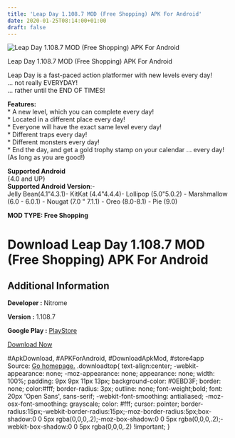 ```yaml
---
title: 'Leap Day 1.108.7 MOD (Free Shopping) APK For Android'
date: 2020-01-25T08:14:00+01:00
draft: false
---
```


![Leap Day 1.108.7 MOD (Free Shopping) APK For Android](https://i0.wp.com/apkhome.net/wp-content/uploads/2020/01/Leap-Day-1.108.7-MOD-Free-Shopping.png "Leap Day 1.108.7 MOD (Free Shopping) APK For Android")

  

Leap Day 1.108.7 MOD (Free Shopping) APK For Android

Leap Day is a fast-paced action platformer with new levels every day!  
... not really EVERYDAY!  
... rather until the END OF TIMES!

**Features:**  
\* A new level, which you can complete every day!  
\* Located in a different place every day!  
\* Everyone will have the exact same level every day!  
\* Different traps every day!  
\* Different monsters every day!  
\* End the day, and get a gold trophy stamp on your calendar ... every day! (As long as you are good!)

**Supported Android**  
{4.0 and UP}  
**Supported Android Version**:-  
Jelly Bean(4.1"4.3.1)- KitKat (4.4"4.4.4)- Lollipop (5.0"5.0.2) - Marshmallow (6.0 - 6.0.1) - Nougat (7.0 " 7.1.1) - Oreo (8.0-8.1) - Pie (9.0)

**MOD TYPE: Free Shopping**

Download Leap Day 1.108.7 MOD (Free Shopping) APK For Android
=============================================================

Additional Information
----------------------

**Developer :** Nitrome

**Version :** 1.108.7

**Google Play :** [PlayStore](https://play.google.com/store/apps/details?id=com.nitrome.leapday)

  

[Download Now](https://store4app.co/post/leap-day-1-108-7-mod-free-shopping-apk-for-android_1579880566)

  
#ApkDownload, #APKForAndroid, #DownloadApkMod, #store4app  
Source: [Go homepage.](https://store4app.co/post/leap-day-1-108-7-mod-free-shopping-apk-for-android_1579880566) .downloadtop{ text-align:center; -webkit-appearance: none; -moz-appearance: none; appearance: none; width: 100%; padding: 9px 9px 11px 13px; background-color: #0EBD3F; border: none; color:#fff; border-radius: 3px; outline: none; font-weight;bold; font: 20px 'Open Sans', sans-serif; -webkit-font-smoothing: antialiased; -moz-osx-font-smoothing: grayscale; color: #fff; cursor: pointer; border-radius:15px;-webkit-border-radius:15px;-moz-border-radius:5px;box-shadow:0 0 5px rgba(0,0,0,.2);-moz-box-shadow:0 0 5px rgba(0,0,0,.2);-webkit-box-shadow:0 0 5px rgba(0,0,0,.2) !important; }